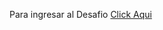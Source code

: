 <p>Para ingresar al Desafio <a href="https://sebastiancerpa.github.io/Todolist.github.io/">Click Aqui</a></p>
